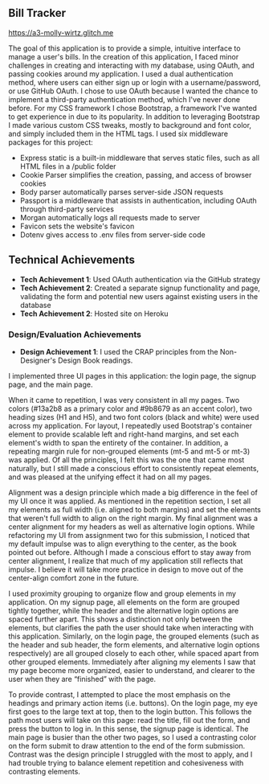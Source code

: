 ## Bill Tracker

https://a3-molly-wirtz.glitch.me

The goal of this application is to provide a simple, intuitive interface to manage a user's bills. In the creation of this application, I faced minor challenges in creating and interacting with my database, using OAuth, and passing cookies around my application. I used a dual authentication method, where users can either sign up or login with a username/password, or use GitHub OAuth. I chose to use OAuth because I wanted the chance to implement a third-party authentication method, which I've never done before. For my CSS framework I chose Bootstrap, a framework I've wanted to get experience in due to its popularity. In addition to leveraging Bootstrap I made various custom CSS tweaks, mostly to background and font color, and simply included them in the HTML tags. I used six middleware packages for this project: 
-	Express static is a built-in middleware that serves static files, such as all HTML files in a /public folder
-	Cookie Parser simplifies the creation, passing, and access of browser cookies 
-	Body parser automatically parses server-side JSON requests
-	Passport is a middleware that assists in authentication, including OAuth through third-party services
-	Morgan automatically logs all requests made to server
-	Favicon sets the website's favicon
-	Dotenv gives access to .env files from server-side code

## Technical Achievements
- **Tech Achievement 1**: Used OAuth authentication via the GitHub strategy
- **Tech Achievement 2**: Created a separate signup functionality and page, validating the form and potential new users against existing users in the database
- **Tech Achievement 2**: Hosted site on Heroku

### Design/Evaluation Achievements
- **Design Achievement 1**: I used the CRAP principles from the Non-Designer's Design Book readings. 

I implemented three UI pages in this application: the login page, the signup page, and the main page. 

When it came to repetition, I was very consistent in all my pages. Two colors (#13a2b8 as a primary color and #9b8679 as an accent color), two heading sizes (H1 and H5), and two font colors (black and white) were used across my application. For layout, I repeatedly used Bootstrap's container element to provide scalable left and right-hand margins, and set each element's width to span the entirety of the container. In addition, a repeating margin rule for non-grouped elements (mt-5 and mt-5 or mt-3) was applied. Of all the principles, I felt this was the one that came most naturally, but I still made a conscious effort to consistently repeat elements, and was pleased at the unifying effect it had on all my pages. 

Alignment was a design principle which made a big difference in the feel of my UI once it was applied. As mentioned in the repetition section, I set all my elements as full width (i.e. aligned to both margins) and set the elements that weren't full width to align on the right margin. My final alignment was a center alignment for my headers as well as alternative login options. While refactoring my UI from assignment two for this submission, I noticed that my default impulse was to align everything to the center, as the book pointed out before. Although I made a conscious effort to stay away from center alignment, I realize that much of my application still reflects that impulse. I believe it will take more practice in design to move out of the center-align comfort zone in the future. 

I used proximity grouping to organize flow and group elements in my application. On my signup page, all elements on the form are grouped tightly together, while the header and the alternative login options are spaced further apart. This shows a distinction not only between the elements, but clarifies the path the user should take when interacting with this application. Similarly, on the login page, the grouped elements (such as the header and sub header, the form elements, and alternative login options respectively) are all grouped closely to each other, while spaced apart from other grouped elements. Immediately after aligning my elements I saw that my page become more organized, easier to understand, and clearer to the user when they are “finished” with the page.

To provide contrast, I attempted to place the most emphasis on the headings and primary action items (i.e. buttons). On the login page, my eye first goes to the large text at top, then to the login button. This follows the path most users will take on this page: read the title, fill out the form, and press the button to log in. In this sense, the signup page is identical. The main page is busier than the other two pages, so I used a contrasting color on the form submit to draw attention to the end of the form submission. Contrast was the design principle I struggled with the most to apply, and I had trouble trying to balance element repetition and cohesiveness with contrasting elements. 

